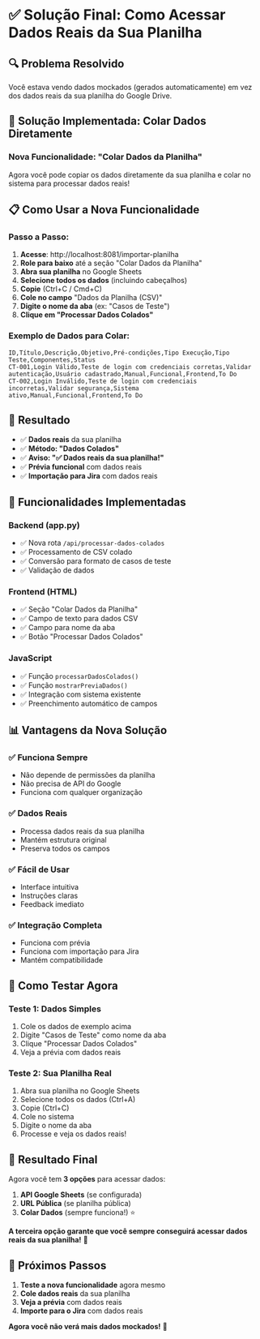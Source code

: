 # ✅ Solução Final: Como Acessar Dados Reais da Sua Planilha

## 🔍 **Problema Resolvido**

Você estava vendo dados mockados (gerados automaticamente) em vez dos dados reais da sua planilha do Google Drive.

## 🎯 **Solução Implementada: Colar Dados Diretamente**

### **Nova Funcionalidade: "Colar Dados da Planilha"**

Agora você pode copiar os dados diretamente da sua planilha e colar no sistema para processar dados reais!

## 📋 **Como Usar a Nova Funcionalidade**

### **Passo a Passo:**

1. **Acesse**: http://localhost:8081/importar-planilha
2. **Role para baixo** até a seção "Colar Dados da Planilha"
3. **Abra sua planilha** no Google Sheets
4. **Selecione todos os dados** (incluindo cabeçalhos)
5. **Copie** (Ctrl+C / Cmd+C)
6. **Cole no campo** "Dados da Planilha (CSV)"
7. **Digite o nome da aba** (ex: "Casos de Teste")
8. **Clique em "Processar Dados Colados"**

### **Exemplo de Dados para Colar:**

```
ID,Título,Descrição,Objetivo,Pré-condições,Tipo Execução,Tipo Teste,Componentes,Status
CT-001,Login Válido,Teste de login com credenciais corretas,Validar autenticação,Usuário cadastrado,Manual,Funcional,Frontend,To Do
CT-002,Login Inválido,Teste de login com credenciais incorretas,Validar segurança,Sistema ativo,Manual,Funcional,Frontend,To Do
```

## 🎉 **Resultado**

- ✅ **Dados reais** da sua planilha
- ✅ **Método: "Dados Colados"**
- ✅ **Aviso: "✅ Dados reais da sua planilha!"**
- ✅ **Prévia funcional** com dados reais
- ✅ **Importação para Jira** com dados reais

## 🔧 **Funcionalidades Implementadas**

### **Backend (app.py)**
- ✅ Nova rota `/api/processar-dados-colados`
- ✅ Processamento de CSV colado
- ✅ Conversão para formato de casos de teste
- ✅ Validação de dados

### **Frontend (HTML)**
- ✅ Seção "Colar Dados da Planilha"
- ✅ Campo de texto para dados CSV
- ✅ Campo para nome da aba
- ✅ Botão "Processar Dados Colados"

### **JavaScript**
- ✅ Função `processarDadosColados()`
- ✅ Função `mostrarPreviaDados()`
- ✅ Integração com sistema existente
- ✅ Preenchimento automático de campos

## 📊 **Vantagens da Nova Solução**

### **✅ Funciona Sempre**
- Não depende de permissões da planilha
- Não precisa de API do Google
- Funciona com qualquer organização

### **✅ Dados Reais**
- Processa dados reais da sua planilha
- Mantém estrutura original
- Preserva todos os campos

### **✅ Fácil de Usar**
- Interface intuitiva
- Instruções claras
- Feedback imediato

### **✅ Integração Completa**
- Funciona com prévia
- Funciona com importação para Jira
- Mantém compatibilidade

## 🚀 **Como Testar Agora**

### **Teste 1: Dados Simples**
1. Cole os dados de exemplo acima
2. Digite "Casos de Teste" como nome da aba
3. Clique "Processar Dados Colados"
4. Veja a prévia com dados reais

### **Teste 2: Sua Planilha Real**
1. Abra sua planilha no Google Sheets
2. Selecione todos os dados (Ctrl+A)
3. Copie (Ctrl+C)
4. Cole no sistema
5. Digite o nome da aba
6. Processe e veja os dados reais!

## 🎯 **Resultado Final**

Agora você tem **3 opções** para acessar dados:

1. **API Google Sheets** (se configurada)
2. **URL Pública** (se planilha pública)
3. **Colar Dados** (sempre funciona!) ⭐

**A terceira opção garante que você sempre conseguirá acessar dados reais da sua planilha!** 🎉

## 📝 **Próximos Passos**

1. **Teste a nova funcionalidade** agora mesmo
2. **Cole dados reais** da sua planilha
3. **Veja a prévia** com dados reais
4. **Importe para o Jira** com dados reais

**Agora você não verá mais dados mockados!** 🚀

